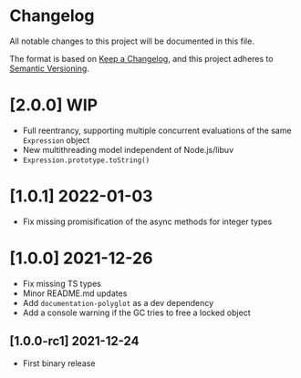 # Changelog

All notable changes to this project will be documented in this file.

The format is based on [Keep a Changelog](https://keepachangelog.com/en/1.0.0/),
and this project adheres to [Semantic Versioning](https://semver.org/spec/v2.0.0.html).

# [2.0.0] WIP
 - Full reentrancy, supporting multiple concurrent evaluations of the same `Expression` object
 - New multithreading model independent of Node.js/libuv
 - `Expression.prototype.toString()`

# [1.0.1] 2022-01-03
 - Fix missing promisification of the async methods for integer types

# [1.0.0] 2021-12-26
 - Fix missing TS types
 - Minor README.md updates
 - Add `documentation-polyglot` as a dev dependency
 - Add a console warning if the GC tries to free a locked object

## [1.0.0-rc1] 2021-12-24
 - First binary release
